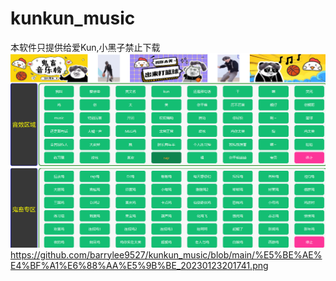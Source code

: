 # kunkun_music
本软件只提供给爱Kun,小黑子禁止下载
<img src="微信截图_20230123201741.png">
https://github.com/barrylee9527/kunkun_music/blob/main/%E5%BE%AE%E4%BF%A1%E6%88%AA%E5%9B%BE_20230123201741.png
